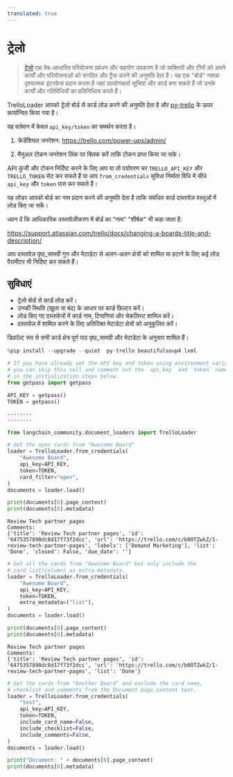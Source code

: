 ```yaml
---
translated: true
---
```


# ट्रेलो

>[ट्रेलो](https://www.atlassian.com/software/trello) एक वेब-आधारित परियोजना प्रबंधन और सहयोग उपकरण है जो व्यक्तियों और टीमों को अपने कार्यों और परियोजनाओं को संगठित और ट्रैक करने की अनुमति देता है। यह एक "बोर्ड" नामक दृश्यात्मक इंटरफ़ेस प्रदान करता है जहां उपयोगकर्ता सूचियां और कार्ड बना सकते हैं जो उनके कार्यों और गतिविधियों का प्रतिनिधित्व करते हैं।

TrelloLoader आपको ट्रेलो बोर्ड से कार्ड लोड करने की अनुमति देता है और [py-trello](https://pypi.org/project/py-trello/) के ऊपर कार्यान्वित किया गया है।

यह वर्तमान में केवल `api_key/token` का समर्थन करता है।

1. क्रेडेंशियल जनरेशन: https://trello.com/power-ups/admin/

2. मैनुअल टोकन जनरेशन लिंक पर क्लिक करें ताकि टोकन प्राप्त किया जा सके।

API कुंजी और टोकन निर्दिष्ट करने के लिए आप या तो पर्यावरण चर ``TRELLO_API_KEY`` और ``TRELLO_TOKEN`` सेट कर सकते हैं या आप `from_credentials` सुविधा निर्माता विधि में सीधे ``api_key`` और ``token`` पास कर सकते हैं।

यह लोडर आपको बोर्ड का नाम प्रदान करने की अनुमति देता है ताकि संबंधित कार्ड दस्तावेज़ वस्तुओं में लोड किए जा सकें।

ध्यान दें कि आधिकारिक दस्तावेज़ीकरण में बोर्ड का "नाम" "शीर्षक" भी कहा जाता है:

https://support.atlassian.com/trello/docs/changing-a-boards-title-and-description/

आप दस्तावेज़ पृष्ठ_सामग्री गुण और मेटाडेटा से अलग-अलग क्षेत्रों को शामिल या हटाने के लिए कई लोड पैरामीटर भी निर्दिष्ट कर सकते हैं।

## सुविधाएं

- ट्रेलो बोर्ड से कार्ड लोड करें।
- उनकी स्थिति (खुला या बंद) के आधार पर कार्ड फ़िल्टर करें।
- लोड किए गए दस्तावेजों में कार्ड नाम, टिप्पणियां और चेकलिस्ट शामिल करें।
- दस्तावेज़ में शामिल करने के लिए अतिरिक्त मेटाडेटा क्षेत्रों को अनुकूलित करें।

डिफ़ॉल्ट रूप से सभी कार्ड क्षेत्र पूर्ण पाठ पृष्ठ_सामग्री और मेटाडेटा के अनुसार शामिल हैं।

```python
%pip install --upgrade --quiet  py-trello beautifulsoup4 lxml
```

```python
# If you have already set the API key and token using environment variables,
# you can skip this cell and comment out the `api_key` and `token` named arguments
# in the initialization steps below.
from getpass import getpass

API_KEY = getpass()
TOKEN = getpass()
```

```output
········
········
```

```python
from langchain_community.document_loaders import TrelloLoader

# Get the open cards from "Awesome Board"
loader = TrelloLoader.from_credentials(
    "Awesome Board",
    api_key=API_KEY,
    token=TOKEN,
    card_filter="open",
)
documents = loader.load()

print(documents[0].page_content)
print(documents[0].metadata)
```

```output
Review Tech partner pages
Comments:
{'title': 'Review Tech partner pages', 'id': '6475357890dc8d17f73f2dcc', 'url': 'https://trello.com/c/b0OTZwkZ/1-review-tech-partner-pages', 'labels': ['Demand Marketing'], 'list': 'Done', 'closed': False, 'due_date': ''}
```

```python
# Get all the cards from "Awesome Board" but only include the
# card list(column) as extra metadata.
loader = TrelloLoader.from_credentials(
    "Awesome Board",
    api_key=API_KEY,
    token=TOKEN,
    extra_metadata=("list"),
)
documents = loader.load()

print(documents[0].page_content)
print(documents[0].metadata)
```

```output
Review Tech partner pages
Comments:
{'title': 'Review Tech partner pages', 'id': '6475357890dc8d17f73f2dcc', 'url': 'https://trello.com/c/b0OTZwkZ/1-review-tech-partner-pages', 'list': 'Done'}
```

```python
# Get the cards from "Another Board" and exclude the card name,
# checklist and comments from the Document page_content text.
loader = TrelloLoader.from_credentials(
    "test",
    api_key=API_KEY,
    token=TOKEN,
    include_card_name=False,
    include_checklist=False,
    include_comments=False,
)
documents = loader.load()

print("Document: " + documents[0].page_content)
print(documents[0].metadata)
```

